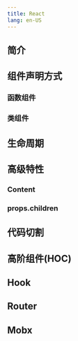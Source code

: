 ```yaml
---
title: React
lang: en-US
---
```

## 简介
## 组件声明方式
### 函数组件
### 类组件
## 生命周期
## 高级特性
### Content
### props.children
## 代码切割
## 高阶组件(HOC)
## Hook
## Router
## Mobx
